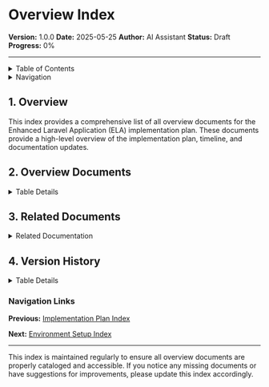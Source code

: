 # Overview Index

**Version:** 1.0.0
**Date:** 2025-05-25
**Author:** AI Assistant
**Status:** Draft
**Progress:** 0%

---

<details>
<summary>Table of Contents</summary>

- [1. Overview](#1-overview)
- [2. Overview Documents](#2-overview-documents)
- [3. Related Documents](#3-related-documents)
- [4. Version History](#4-version-history)

</details>

<details>
<summary>Navigation</summary>

**Main:**
[Home](../../000-readme.md) |
[Documentation Index](../../000-index.md) |
[Implementation Plan Index](../000-index.md)

**You are here:**
[Home](../../000-readme.md) >
[Documentation Index](../../000-index.md) >
[Implementation Plan Index](../000-index.md) >
**Overview Index**

</details>

## 1. Overview

This index provides a comprehensive list of all overview documents for the Enhanced Laravel Application (ELA) implementation plan. These documents provide a high-level overview of the implementation plan, timeline, and documentation updates.

## 2. Overview Documents

<details>
<summary>Table Details</summary>

| Document | Description |
| --- | --- |
| [010-implementation-plan-overview.md](./010-implementation-plan-overview.md) | Overview of the implementation plan |
| [020-implementation-timeline.md](./020-implementation-timeline.md) | Timeline for the implementation |
| [030-documentation-updates.md](./030-documentation-updates.md) | Documentation updates |

</details>

## 3. Related Documents

<details>
<summary>Related Documentation</summary>

| Document | Description |
| --- | --- |
| [Environment Setup Index](../020-environment-setup/000-index.md) | Environment setup documentation |
| [Core Components Index](../030-core-components/000-index.md) | Core components documentation |
| [Phase Summaries Index](../070-phase-summaries/000-index.md) | Phase summaries documentation |

</details>

## 4. Version History

<details>
<summary>Table Details</summary>

| Version | Date | Changes | Author |
| --- | --- | --- | --- |
| 1.0.0 | 2025-05-25 | Initial version | AI Assistant |

</details>

### Navigation Links

**Previous:** [Implementation Plan Index](../000-index.md)

**Next:** [Environment Setup Index](../020-environment-setup/000-index.md)

---

This index is maintained regularly to ensure all overview documents are properly cataloged and accessible. If you notice any missing documents or have suggestions for improvements, please update this index accordingly.
